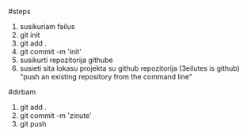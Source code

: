 #steps

1. susikuriam failus
2. git init
3. git add .
4. git commit -m 'init'
5. susikurti repozitorija githube
6. susieti sita lokasu projekta su github repozitorija (3eilutes is github) "push an existing repository from the command line"

#dirbam

1. git add .
2. git commit -m 'zinute'
3. git push
